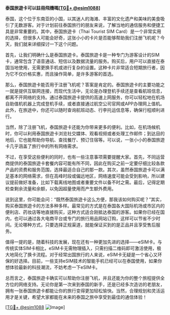 **泰国旅遊卡可以註冊飛機嗎[[TG💪+ @esim1088](https://t.me/s/esim1088)]**

泰国，这个位于东南亚的小国，以其迷人的海滩、丰富的文化遗产和美味的美食吸引了无数游客。对于计划前往泰国旅行的朋友来说，了解当地的通信服务和便捷工具是非常重要的。其中，泰国旅遊卡（Thai Tourist SIM Card）是一个非常实用的选择，但很多人可能会好奇，这张小小的卡片是否能够帮助我们注册飞机呢？今天，我们就来详细探讨一下这个问题。

首先，让我们明确什么是泰国旅遊卡。泰国旅遊卡是一种专门为游客设计的SIM卡，通常包含了语音通话、短信以及数据流量的服务。购买后，用户可以直接在泰国当地使用，无需更换手机或进行复杂的设置。这种卡片非常适合短期旅行者，因为它不仅价格实惠，而且操作简单，是许多游客的首选。

那么，泰国旅遊卡能否用于注册飞机呢？答案是肯定的。泰国旅遊卡的主要功能之一就是提供互联网连接，而现代生活中，无论是办理登机手续还是查看航班信息，都离不开网络的支持。通过泰国旅遊卡提供的高速上网服务，你可以轻松地在机场自助值机机器上完成登机手续，或者直接通过航空公司官网或APP办理网上值机。此外，在旅途中，你还可以随时查询航班动态、行李托运信息等，确保行程顺利进行。

当然，除了注册飞机，泰国旅遊卡还能为你带来更多的便利。比如，在机场候机时，你可以利用泰国旅遊卡浏览社交媒体、观看视频或者处理工作邮件；到达目的地后，它也能帮助你导航、查找餐厅、预订住宿等。可以说，一张小小的泰国旅遊卡几乎涵盖了旅行中的所有网络需求。

不过，在享受这些便利的同时，也有一些注意事项需要提醒大家。首先，不同运营商提供的泰国旅遊卡套餐内容可能有所不同，因此在购买之前一定要仔细比较各款产品的资费和服务范围，选择最适合自己的那一款。其次，虽然泰国旅遊卡可以满足基本的网络需求，但在高峰时段或偏远地区，网络速度可能会受到影响，所以建议提前做好准备，比如下载离线地图或者重要文件以备不时之需。最后，记得定期检查剩余流量和余额，以免因超量使用而产生额外费用。

说到这里，你可能会问：“既然泰国旅遊卡这么方便，那我该如何购买呢？”其实，购买泰国旅遊卡的方法多种多样。最常见的方式是在泰国各大国际机场或市区内的便利店、药妆店等地直接购买，这种方式适合刚抵达泰国的游客。如果你已经在国内，也可以通过各大电商平台或专门的旅行用品网站订购，这样可以节省不少时间。无论哪种方式，只要选择正规渠道，就能保证买到的是正品并且享受售后服务。

值得一提的是，随着科技的发展，现在还有一种更加先进的选择——eSIM卡。与传统实体SIM卡相比，eSIM卡无需物理插入，只需扫描二维码即可激活使用，极大地简化了换卡流程。对于经常出国旅行的人来说，eSIM卡无疑是一个省心又环保的好选择。目前，一些支持eSIM技术的智能手机已经可以在泰国使用，如果你想体验最新的科技潮流，不妨考虑一下eSIM卡。

总而言之，泰国旅遊卡确实可以帮助你注册飞机，并且还能为你的整个旅程提供全方位的网络支持。无论你是第一次来到泰国的新手，还是已经多次造访的老朋友，拥有一张泰国旅遊卡都能让你的旅行变得更加轻松愉快。当然，合理规划和灵活运用才是关键，希望大家都能在未来的泰国之旅中享受到最佳的通信体验！

[[TG💪+ @esim1088](https://t.me/s/esim1088) ![Image](https://i.postimg.cc/4NQfJmqS/Snipaste-2025-05-13-00-14-12.png)]